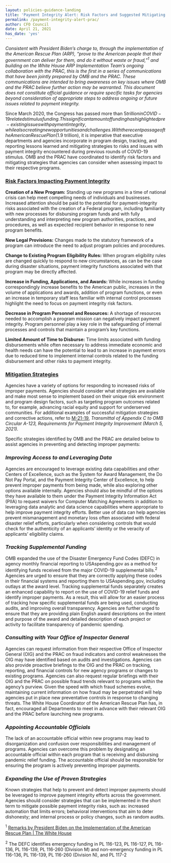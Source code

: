 ```yaml
---
layout: policies-guidance-landing
title: 'Payment Integrity Alert: Risk Factors and Suggested Mitigating Strategies from the Office of Management and Budget (OMB) Office of Federal Financial Management and the Pandemic Response Accountability Committee (PRAC)'
permalink: /payment-integrity-alert-prac/
author: CFO Council 
date: April 21, 2021
has_date: 'yes'
---
```

*Consistent with President Biden’s charge to, through the implementation of the American Rescue Plan (ARP), “prove to the American people that their government can deliver for them, and do it without waste or fraud,”<sup>1</sup>  and building on the White House ARP Implementation Team’s ongoing collaboration with the PRAC, this is the first in a series of communications that have been jointly prepared by OMB and the PRAC. These communications are intended to bring awareness on key issues where OMB and the PRAC believe further action may be warranted. This document does not constitute official guidance or require specific tasks for agencies beyond consideration of appropriate steps to address ongoing or future issues related to payment integrity.*

Since March 2020, the Congress has passed more than $5 trillion in COVID-19 related stimulus funding. This significant amount of funding has highlighted pre-existing issues with payment integrity, while also creating new opportunities and challenges. With the recent passage of the American Rescue Plan ($1.9 trillion), it is imperative that executive departments and agencies incorporate in program design, tracking, and reporting lessons learned and mitigating strategies to risks and issues with payment integrity encountered during previous rounds of COVID-19 stimulus. OMB and the PRAC have coordinated to identify risk factors and mitigating strategies that agencies can consider when assessing impact to their respective programs.

### <u>Risk Factors Impacting Payment Integrity</u>

<b>Creation of a New Program:</b> Standing up new programs in a time of national crisis can help meet compelling needs of individuals and businesses. Increased attention should be paid to the potential for payment-integrity risks associated with the creation of a Federal program, including familiarity with new processes for disbursing program funds and with fully understanding and interpreting new program authorities, practices, and procedures, as well as expected recipient behavior in response to new program benefits.  

<b>New Legal Provisions:</b> Changes made to the statutory framework of a program can introduce the need to adjust program policies and procedures.  

<b>Change to Existing Program Eligibility Rules:</b> When program eligibility rules are changed quickly to respond to new circumstances, as can be the case during disaster situations, payment integrity functions associated with that program may be directly affected.  

<b>Increase in Funding, Applications, and Awards:</b> While increases in funding correspondingly increase benefits to the American public, increases in the volume of applications and awards, addition of program functions, or even an increase in temporary staff less familiar with internal control processes highlight the need to focus on payment integrity risk factors. 

<b>Decrease in Program Personnel and Resources:</b> A shortage of resources needed to accomplish a program mission can negatively impact payment integrity. Program personnel play a key role in the safeguarding of internal processes and controls that maintain a program’s key functions.  


<b>Limited Amount of Time to Disburse:</b> Time limits associated with funding disbursements while often  necessary to address immediate economic and health needs can have the potential to lead to an increase in payment errors due to reduced time to implement internal controls related to the funding disbursement and other risks to payment integrity.  

### <u>Mitigation Strategies</u>

Agencies have a variety of options for responding to increased risks of improper payments. Agencies should consider what strategies are available and make most sense to implement based on their unique risk environment and program design factors, such as targeting program outcomes related to, for example, advancing racial equity and support for underserved communities. For additional examples of successful mitigation strategies and corrective actions, refer to <a href="https://www.whitehouse.gov/wp-content/uploads/2021/03/M-21-19.pdf">M-21-19</a>, *Transmittal of Appendix C to OMB Circular A-123, Requirements for Payment Integrity Improvement (March 5, 2021).* 

Specific strategies identified by OMB and the PRAC are detailed below to assist agencies in preventing and detecting improper payments:

### *Improving Access to and Leveraging Data*

Agencies are encouraged to leverage existing data capabilities and other Centers of Excellence, such as the System for Award Management, the Do Not Pay Portal, and the Payment Integrity Center of Excellence, to help prevent improper payments from being made, while also exploring other options available internally. Agencies should also be mindful of the options they have available to them under the Payment Integrity Information Act (PIIA) to request waivers for Computer Matching Agreements in addition to leveraging data analytic and data science capabilities where appropriate to help improve payment integrity efforts. Better use of data can help agencies prevent mismanagement and monetary loss often associated with federal disaster relief efforts, particularly when considering controls that would check for the authenticity of an applicants’ identity or the veracity of applicants’ eligibility claims.

### *Tracking Supplemental Funding*

OMB expanded the use of the Disaster Emergency Fund Codes (DEFC) in agency monthly financial reporting to USAspending.gov as a method for identifying funds received from the major COVID-19 supplemental bills.<sup>2</sup>  Agencies are urged to ensure that they are correctly applying these codes in their financial systems and reporting them to USAspending.gov, including outlays at the award level. Tracking supplemental funds separately creates an enhanced capability to report on the use of COVID-19 relief funds and identify improper payments. As a result, this will allow for an easier process of tracking how specific supplemental funds are being used, conducting audits, and improving overall transparency.  Agencies are further urged to ensure that they are providing plain English award descriptions on the intent and purpose of the award and detailed description of each project or activity to facilitate transparency of pandemic spending. 

### *Consulting with Your Office of Inspector General*

Agencies can request information from their respective Office of Inspector General (OIG) and the PRAC on fraud indicators and control weaknesses the OIG may have identified based on audits and investigations. Agencies can also provide proactive briefings to the OIG and the PRAC on tracking, reporting, and financial controls for new agency programs or changes to existing programs. Agencies can also request regular briefings with their OIG and the PRAC on possible fraud trends relevant to programs within the agency’s purview. Given the speed with which fraud schemes evolve, maintaining current information on how fraud may be perpetrated will help agencies put in place new preventative controls in response to changing threats. The White House Coordinator of the American Rescue Plan has, in fact, encouraged all Departments to meet in advance with their relevant OIG and the PRAC before launching new programs.

### *Appointing Accountable Officials*

The lack of an accountable official within new programs may lead to disorganization and confusion over responsibilities and management of programs. Agencies can overcome this problem by designating an accountable official within each program that is receiving and disbursing pandemic relief funding. The accountable official should be responsible for ensuring the program is actively preventing improper payments.

### *Expanding the Use of Proven Strategies* 

Known strategies that help to prevent and detect improper payments should be leveraged to improve payment integrity efforts across the government. Agencies should consider strategies that can be implemented in the short term to mitigate possible payment integrity risks, such as: increased automation that limits errors; behavioral interventions that aim to deter dishonesty; and internal process or policy changes, such as random audits.

<sup>1</sup> <a href="https://www.whitehouse.gov/briefing-room/speeches-remarks/2021/03/15/remarks-by-president-biden-on-the-implementation-of-the-american-rescue-plan/">Remarks by President Biden on the Implementation of the American Rescue Plan | The White House</a>

<sup>2</sup> The DEFC identifies emergency funding in PL 116-123, PL 116-127, PL 116-136, PL 116-139, PL 116-260 (Division M) and non-emergency funding in PL 116-136, PL 116-139, PL 116-260 (Division N), and PL 117-2